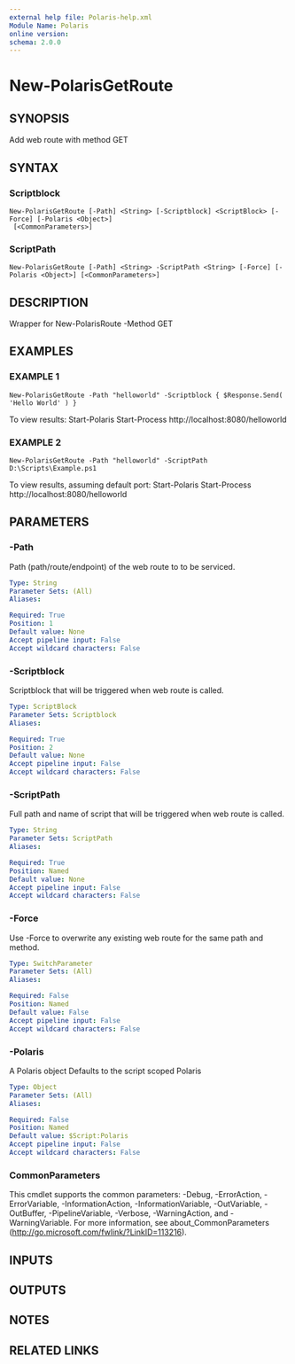 ```yaml
---
external help file: Polaris-help.xml
Module Name: Polaris
online version:
schema: 2.0.0
---
```


# New-PolarisGetRoute

## SYNOPSIS
Add web route with method GET

## SYNTAX

### Scriptblock
```
New-PolarisGetRoute [-Path] <String> [-Scriptblock] <ScriptBlock> [-Force] [-Polaris <Object>]
 [<CommonParameters>]
```

### ScriptPath
```
New-PolarisGetRoute [-Path] <String> -ScriptPath <String> [-Force] [-Polaris <Object>] [<CommonParameters>]
```

## DESCRIPTION
Wrapper for New-PolarisRoute -Method GET

## EXAMPLES

### EXAMPLE 1
```
New-PolarisGetRoute -Path "helloworld" -Scriptblock { $Response.Send( 'Hello World' ) }
```

To view results:
Start-Polaris
Start-Process http://localhost:8080/helloworld

### EXAMPLE 2
```
New-PolarisGetRoute -Path "helloworld" -ScriptPath D:\Scripts\Example.ps1
```

To view results, assuming default port:
Start-Polaris
Start-Process http://localhost:8080/helloworld

## PARAMETERS

### -Path
Path (path/route/endpoint) of the web route to to be serviced.

```yaml
Type: String
Parameter Sets: (All)
Aliases:

Required: True
Position: 1
Default value: None
Accept pipeline input: False
Accept wildcard characters: False
```

### -Scriptblock
Scriptblock that will be triggered when web route is called.

```yaml
Type: ScriptBlock
Parameter Sets: Scriptblock
Aliases:

Required: True
Position: 2
Default value: None
Accept pipeline input: False
Accept wildcard characters: False
```

### -ScriptPath
Full path and name of script that will be triggered when web route is called.

```yaml
Type: String
Parameter Sets: ScriptPath
Aliases:

Required: True
Position: Named
Default value: None
Accept pipeline input: False
Accept wildcard characters: False
```

### -Force
Use -Force to overwrite any existing web route for the same path and method.

```yaml
Type: SwitchParameter
Parameter Sets: (All)
Aliases:

Required: False
Position: Named
Default value: False
Accept pipeline input: False
Accept wildcard characters: False
```

### -Polaris
A Polaris object
Defaults to the script scoped Polaris

```yaml
Type: Object
Parameter Sets: (All)
Aliases:

Required: False
Position: Named
Default value: $Script:Polaris
Accept pipeline input: False
Accept wildcard characters: False
```

### CommonParameters
This cmdlet supports the common parameters: -Debug, -ErrorAction, -ErrorVariable, -InformationAction, -InformationVariable, -OutVariable, -OutBuffer, -PipelineVariable, -Verbose, -WarningAction, and -WarningVariable. For more information, see about_CommonParameters (http://go.microsoft.com/fwlink/?LinkID=113216).

## INPUTS

## OUTPUTS

## NOTES

## RELATED LINKS
